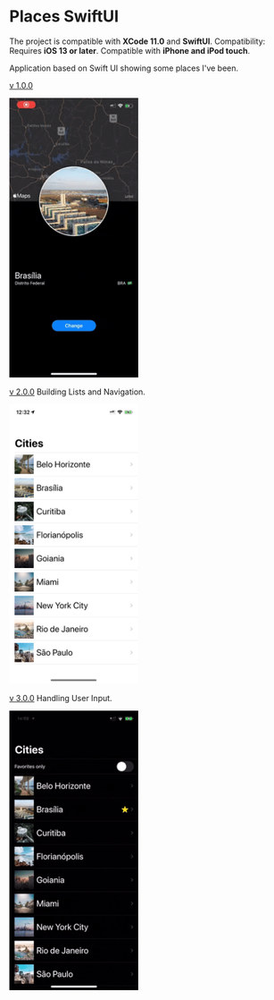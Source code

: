 # Places SwiftUI

The project is compatible with **XCode 11.0** and **SwiftUI**.
Compatibility: Requires **iOS 13 or later**. Compatible with **iPhone and iPod touch**.


Application based on Swift UI showing some places I've been.

[v 1.0.0](https://github.com/lynnsouz/Places-SwiftUI/releases/tag/1.0.0)


<img src="gif1.0.0.gif" style="height:500px;" height=500 alt="gif1.0.0"/>


[v 2.0.0](https://github.com/lynnsouz/Places-SwiftUI/releases/tag/2.0.0) Building Lists and Navigation.


<img src="v2.PNG" style="height:500px;" height=500 alt="v2"/>


[v 3.0.0](https://github.com/lynnsouz/Places-SwiftUI/releases/tag/3.0.0) Handling User Input.


<img src="gif3.0.0.gif" style="height:500px;" height=500 alt="gif3.0.0"/>
